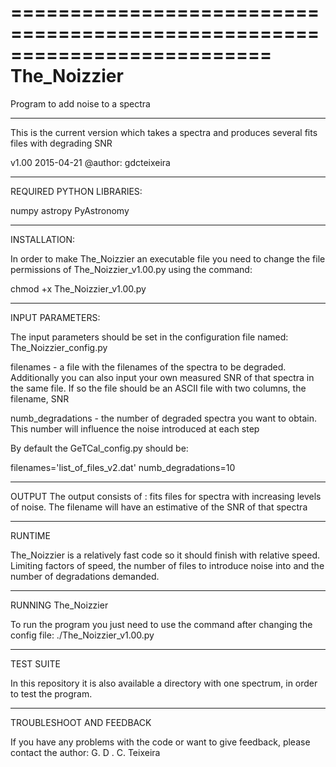 ==========================================================================
The_Noizzier
==========================================================================
Program to add noise to a spectra
_________________________________

This is the current version which takes a spectra and produces
several fits files with degrading SNR

v1.00 2015-04-21
@author: gdcteixeira
_________________________________
REQUIRED PYTHON LIBRARIES:

numpy
astropy
PyAstronomy
_________________________________
INSTALLATION:

In order to make The_Noizzier an executable file you need to change the 
file permissions of The_Noizzier_v1.00.py using the command:

chmod +x The_Noizzier_v1.00.py
_________________________________
INPUT PARAMETERS:

The input parameters should be set in the configuration file named:
The_Noizzier_config.py

filenames - a file with the filenames of the spectra to be degraded. 
Additionally you can also input your own measured SNR of that spectra
in the same file. If so the file should be an ASCII file with two columns,
the filename, SNR

numb_degradations - the number of degraded spectra you want to obtain. This
number will influence the noise introduced at each step

By default the GeTCal_config.py should be:

filenames='list_of_files_v2.dat'
numb_degradations=10
_________________________________
OUTPUT
The output consists of :
fits files for spectra with increasing levels of noise. The filename will
have an estimative of the SNR of that spectra
_________________________________
RUNTIME

The_Noizzier is a relatively fast code so it should finish with relative
speed. Limiting factors of speed, the number of files to introduce noise
into and the number of degradations demanded.
_________________________________
RUNNING The_Noizzier

To run the program you just need to use the command after changing the 
config file:
./The_Noizzier_v1.00.py
_________________________________
TEST SUITE

In this repository it is also available a directory with one spectrum,
in order to test the program.
_________________________________
TROUBLESHOOT AND FEEDBACK

If you have any problems with the code or want to give feedback, please contact the author: G. D . C. Teixeira

